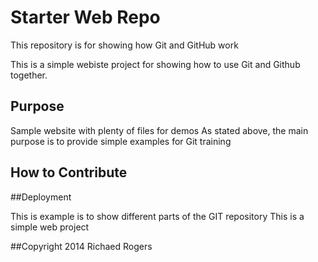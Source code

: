 # Starter Web Repo

This repository is for showing how Git and GitHub work

This is a simple webiste project for showing how
to use Git and Github together.
## Purpose

Sample website with plenty of files for demos
As stated above, the main purpose is to 
provide simple examples for Git training

## How to Contribute

##Deployment

This is example is to show different parts of the GIT repository 
This is a simple web project


##Copyright
2014 Richaed Rogers